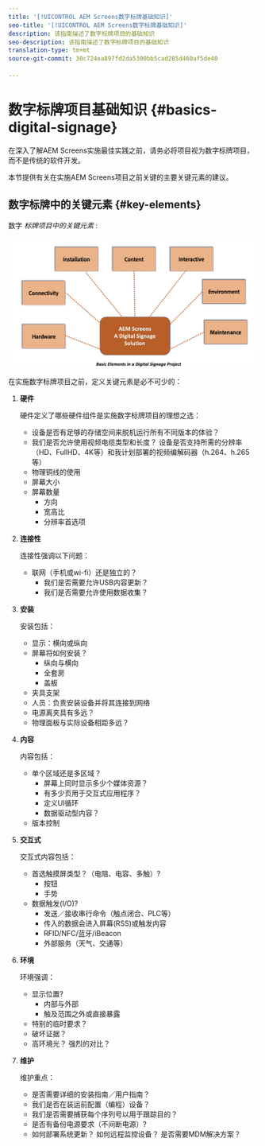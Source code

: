 ```yaml
---
title: '[!UICONTROL AEM Screens数字标牌基础知识]'
seo-title: '[!UICONTROL AEM Screens数字标牌基础知识]'
description: 该指南描述了数字标牌项目的基础知识
seo-description: 该指南描述了数字标牌项目的基础知识
translation-type: tm+mt
source-git-commit: 30c724ea897fd2da5300bb5cad285d460af5de40

---
```



# 数字标牌项目基础知识 {#basics-digital-signage}

在深入了解AEM Screens实施最佳实践之前，请务必将项目视为数字标牌项目，而不是传统的软件开发。

本节提供有关在实施AEM Screens项目之前关键的主要关键元素的建议。

## 数字标牌中的关键元素 {#key-elements}

数字 *标牌项目中的关键元素* :

![](/help/assets/Elements-Revised.png)

在实施数字标牌项目之前，定义关键元素是必不可少的：

1. **硬件**

   硬件定义了哪些硬件组件是实施数字标牌项目的理想之选：
   * 设备是否有足够的存储空间来脱机运行所有不同版本的体验？
   * 我们是否允许使用视频电缆类型和长度？ 设备是否支持所需的分辨率（HD、FullHD、4K等）和我计划部署的视频编解码器（h.264、h.265等）
   * 物理铜线的使用
   * 屏幕大小
   * 屏幕数量
      * 方向
      * 宽高比
      * 分辨率首选项

1. **连接性**

   连接性强调以下问题：
   * 联网（手机或wi-fi）还是独立的？
      * 我们是否需要允许USB内容更新？
      * 我们是否需要允许使用数据收集？

1. **安装**

   安装包括：
   * 显示：横向或纵向
   * 屏幕将如何安装？
      * 纵向与横向
      * 全套房
      * 盖板
   * 夹具支架
   * 人员：负责安装设备并将其连接到网络
   * 电源离夹具有多远？
   * 物理面板与实际设备相距多远？

1. **内容**

   内容包括：
   * 单个区域还是多区域？
      * 屏幕上同时显示多少个媒体资源？
      * 有多少页用于交互式应用程序？
      * 定义UI循环
      * 数据驱动型内容？
   * 版本控制

1. **交互式**

   交互式内容包括：
   * 首选触摸屏类型？（电阻、电容、多触）?
      * 按钮
      * 手势
   * 数据触发(I/O)?
      * 发送／接收串行命令（触点闭合、PLC等）
      * 传入的数据会进入屏幕(RSS)或触发内容
      * RFID/NFC/蓝牙/iBeacon
      * 外部服务（天气、交通等）

1. **环境**

   环境强调：
   * 显示位置?
      * 内部与外部
      * 触及范围之外或直接暴露
   * 特别的临时要求？
   * 破坏证据？
   * 高环境光？ 强烈的对比？

1. **维护**

   维护重点：

   * 是否需要详细的安装指南／用户指南？
   * 我们是否在装运前配置（编程）设备？
   * 我们是否需要捕获每个序列号以用于跟踪目的？
   * 是否有备份电源要求（不间断电源）?
   * 如何部署系统更新？ 如何远程监控设备？ 是否需要MDM解决方案？
